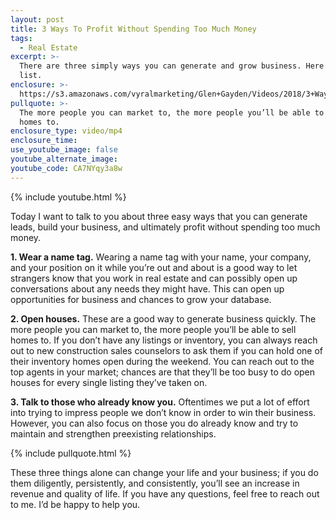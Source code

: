 ```yaml
---
layout: post
title: 3 Ways To Profit Without Spending Too Much Money
tags:
  - Real Estate
excerpt: >-
  There are three simply ways you can generate and grow business. Here is my
  list.
enclosure: >-
  https://s3.amazonaws.com/vyralmarketing/Glen+Gayden/Videos/2018/3+Ways+To+Profit+Without+Spending+Too+Much+Money+-+Houston+Area+Real+Estate+Agent.mp4
pullquote: >-
  The more people you can market to, the more people you’ll be able to sell
  homes to.
enclosure_type: video/mp4
enclosure_time:
use_youtube_image: false
youtube_alternate_image:
youtube_code: CA7NYqy3a8w
---
```


{% include youtube.html %}

Today I want to talk to you about three easy ways that you can generate leads, build your business, and ultimately profit without spending too much money.

**1. Wear a name tag.** Wearing a name tag with your name, your company, and your position on it while you’re out and about is a good way to let strangers know that you work in real estate and can possibly open up conversations about any needs they might have. This can open up opportunities for business and chances to grow your database.&nbsp;

**2. Open houses.** These are a good way to generate business quickly. The more people you can market to, the more people you’ll be able to sell homes to. If you don’t have any listings or inventory, you can always reach out to new construction sales counselors to ask them if you can hold one of their inventory homes open during the weekend. You can reach out to the top agents in your market; chances are that they’ll be too busy to do open houses for every single listing they’ve taken on.

**3. Talk to those who already know you.** Oftentimes we put a lot of effort into trying to impress people we don’t know in order to win their business. However, you can also focus on those you do already know and try to maintain and strengthen preexisting relationships.&nbsp;

{% include pullquote.html %}

These three things alone can change your life and your business; if you do them diligently, persistently, and consistently, you’ll see an increase in revenue and quality of life. If you have any questions, feel free to reach out to me. I’d be happy to help you.